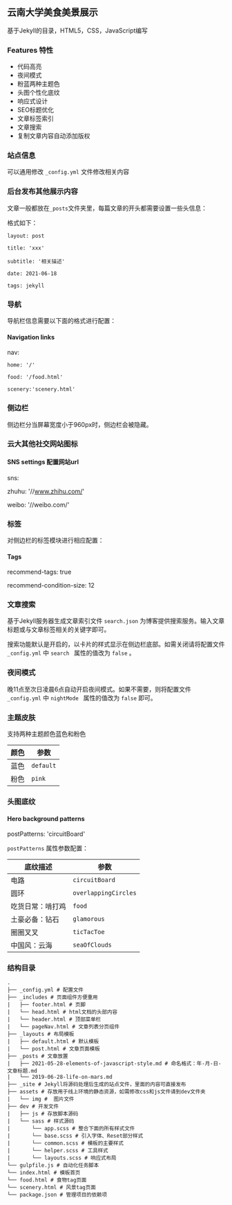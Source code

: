 ## 云南大学美食美景展示

基于Jekyll的目录，HTML5，CSS，JavaScript编写

### Features 特性

- 代码高亮
- 夜间模式
- 粉蓝两种主题色
- 头图个性化底纹
- 响应式设计
- SEO标题优化
- 文章标签索引
- 文章搜索
- 复制文章内容自动添加版权

### 站点信息

可以通用修改 `_config.yml` 文件修改相关内容

### 后台发布其他展示内容

文章一般都放在`_posts`文件夹里，每篇文章的开头都需要设置一些头信息：
  
  格式如下：

    layout: post

    title: 'xxx'

    subtitle: '相关描述'

    date: 2021-06-18

    tags: jekyll

### 导航

导航栏信息需要以下面的格式进行配置：

#### Navigation links

  nav:

    home: '/'

    food: '/food.html'

    scenery:'scenery.html'

### 侧边栏

侧边栏分当屏幕宽度小于960px时，侧边栏会被隐藏。

### 云大其他社交网站图标

#### SNS settings 配置网站url
sns:

  zhuhu: '//www.zhihu.com/'

  weibo: '//weibo.com/'

### 标签

对侧边栏的标签模块进行相应配置：

#### Tags
recommend-tags: true

recommend-condition-size: 12

### 文章搜索

基于Jekyll服务器生成文章索引文件 `search.json` 为博客提供搜索服务。输入文章标题或与文章标签相关的关键字即可。

搜索功能默认是开启的，以卡片的样式显示在侧边栏底部。如需关闭请将配置文件 `_config.yml` 中 `search ` 属性的值改为 `false` 。

### 夜间模式

晚11点至次日凌晨6点自动开启夜间模式。如果不需要，则将配置文件 `_config.yml` 中 `nightMode ` 属性的值改为 `false` 即可。

### 主题皮肤

支持两种主题颜色蓝色和粉色

颜色 | 参数
----|-----
蓝色 | `default`
粉色 | `pink`

### 头图底纹

#### Hero background patterns
postPatterns: 'circuitBoard'

`postPatterns` 属性参数配置：

底纹描述  |  参数
------|------
电路 | `circuitBoard`
圆环 | `overlappingCircles`
吃货日常：啃打鸡 | `food`
土豪必备：钻石| `glamorous`
圈圈叉叉 | `ticTacToe`
中国风：云海 | `seaOfClouds`

### 结构目录
	.
	├── _config.yml # 配置文件
	├── _includes # 页面组件方便重用
	|   ├── footer.html # 页脚
	|   └── head.html # html文档的头部内容
	|   └── header.html # 顶部菜单栏
	|   └── pageNav.html # 文章列表分页组件
	├── _layouts # 布局模板
	|   ├── default.html # 默认模板
	|   └── post.html # 文章页面模板
	├── _posts # 文章放置
	|   ├── 2021-05-28-elements-of-javascript-style.md # 命名格式：年-月-日-文章标题.md
	|   └── 2019-06-28-life-on-mars.md
	├── _site # Jekyll将源码处理后生成的站点文件，里面的内容可直接发布
	├── assets # 存放用于线上环境的静态资源，如需修改css和js文件请到dev文件夹
	|   └── img #  图片文件
	├── dev # 开发文件
	|   ├── js # 存放脚本源码
	|   └── sass # 样式源码
	|       └── app.scss # 整合下面的所有样式文件
	|       └── base.scss # 引入字体、Reset部分样式
	|       └── common.scss # 模板的主要样式
	|       └── helper.scss # 工具样式
	|       └── layouts.scss # 响应式布局
	└── gulpfile.js # 自动化任务脚本
	└── index.html # 模板首页
	└── food.html # 食物tag页面
	└── scenery.html # 风景tag页面
	└── package.json # 管理项目的依赖项




